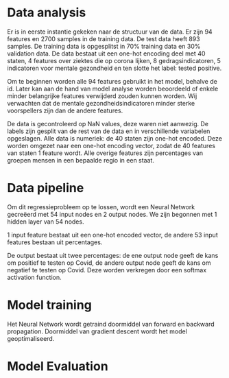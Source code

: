# Data analysis
Er is in eerste instantie gekeken naar de structuur van de data. Er zijn 94
features en 2700 samples in de training data. De test data heeft 893 samples.
De training data is opgesplitst in 70% training data en 30% validation data.
De data bestaat uit een one-hot encoding deel met 40 staten, 4 features over
ziektes die op corona lijken, 8 gedragsindicatoren, 5 indicatoren voor mentale
gezondheid en ten slotte het label: tested positive.

Om te beginnen worden alle 94 features gebruikt in het model, behalve de id.
Later kan aan de hand van model analyse worden beoordeeld of enkele minder
belangrijke features verwijderd zouden kunnen worden. Wij verwachten dat de
mentale gezondheidsindicatoren minder sterke voorspellers zijn dan de andere
features.

De data is gecontroleerd op NaN values, deze waren niet aanwezig. De labels zijn
gesplit van de rest van de data en in verschillende variabelen opgeslagen.
Alle data is numeriek: de 40 staten zijn one-hot encoded. Deze worden omgezet
naar een one-hot encoding vector, zodat de 40 features van staten 1 feature
wordt. Alle overige features zijn percentages van groepen mensen in een bepaalde
regio in een staat.

# Data pipeline
Om dit regressieprobleem op te lossen, wordt een Neural Network gecreëerd met
54 input nodes en 2 output nodes. We zijn begonnen met 1 hidden layer van 54
nodes.  

1 input feature bestaat uit een one-hot encoded vector, de andere 53 input
features bestaan uit percentages.

De output bestaat uit twee percentages: de ene output node geeft de kans om
positief te testen op Covid, de andere output node geeft de kans om negatief
te testen op Covid. Deze worden verkregen door een softmax activation function.

# Model training  
Het Neural Network wordt getraind doormiddel van forward en backward propagation.
Doormiddel van gradient descent wordt het model geoptimaliseerd.

# Model Evaluation

